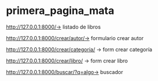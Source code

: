 # primera_pagina_mata
http://127.0.0.1:8000/→ listado de libros

http://127.0.0.1:8000/crear/autor/→ formulario crear autor

http://127.0.0.1:8000/crear/categoria/ → form crear categoría

http://127.0.0.1:8000/crear/libro/ → form crear libro

http://127.0.0.1:8000/buscar/?q=algo→ buscador

